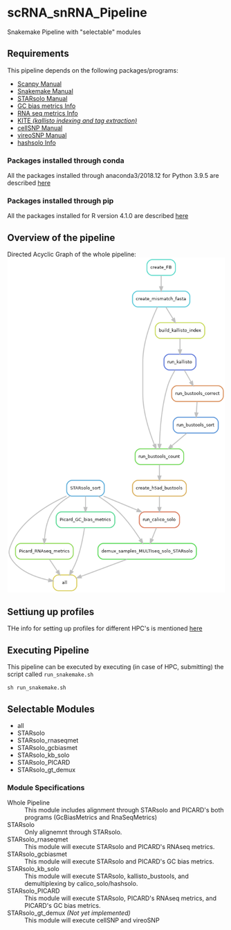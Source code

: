 # scRNA_snRNA_Pipeline
Snakemake Pipeline with "selectable" modules

## Requirements
This pipeline depends on the following packages/programs:
<ul>
	<li><a href="https://scanpy.readthedocs.io/en/stable/">Scanpy Manual</a></li>
	<li><a href="https://snakemake.readthedocs.io/en/stable/">Snakemake Manual</a></li>
	<li><a href="https://github.com/alexdobin/STAR/blob/master/docs/STARsolo.md">STARsolo Manual</a> </li>
	<li><a href="https://broadinstitute.github.io/picard/command-line-overview.html#CollectGcBiasMetrics">GC bias metrics Info</a></li>
	<li><a href="https://broadinstitute.github.io/picard/command-line-overview.html#CollectRnaSeqMetrics">RNA seq metrics Info</a></li>
	<li><a href="https://github.com/pachterlab/kite">KITE <i>(kallisto indexing and tag extraction)</i></a></li>
	<li><a href="https://cellsnp-lite.readthedocs.io/en/latest/manual.html">cellSNP Manual</a></li>
	<li><a href="https://vireosnp.readthedocs.io/en/latest/manual.html">vireoSNP Manual</a></li>
	<li><a href="https://github.com/calico/solo#how-to-demultiplex-cell-hashing-data-using-hashsolo-cli">hashsolo Info</a></li>
</ul>

### Packages installed through conda
All the packages installed through anaconda3/2018.12 for Python 3.9.5 are described [here](requirements/requirements_conda.txt)

### Packages installed through pip
All the packages installed for R version 4.1.0 are described [here](requirements/requirements_pip.txt)

## Overview of the pipeline
Directed Acyclic Graph of the whole pipeline:
![DAG](images/Whole_pipeline.png)

## Settiung up profiles
THe info for setting up profiles for different HPC's is mentioned [here](https://github.com/Snakemake-Profiles)

## Executing Pipeline
This pipeline can be executed by executing (in case of HPC, submitting) the script called `run_snakemake.sh`

```Shell
sh run_snakemake.sh
```

## Selectable Modules

<ul>
<li> all</li>
<li> STARsolo</li>
<li> STARsolo_rnaseqmet</li>
<li> STARsolo_gcbiasmet</li>
<li> STARsolo_kb_solo</li>
<li> STARsolo_PICARD</li>
<li> STARsolo_gt_demux</li>
</ul>

### Module Specifications
<dl>
	<dt>Whole Pipeline</dt>
	<dd>This module includes alignment through STARsolo and PICARD's both programs (GcBiasMetrics and RnaSeqMetrics)</dd>
	<dt>STARsolo</dt>
	<dd>Only alignemnt through STARsolo.</dd>
	<dt>STARsolo_rnaseqmet</dt>
	<dd>This module will execute STARsolo and PICARD's RNAseq metrics.</dd>
	<dt>STARsolo_gcbiasmet</dt>
	<dd>This module will execute STARsolo and PICARD's GC bias metrics.</dd>
	<dt>STARsolo_kb_solo</dt>
	<dd>This module will execute STARsolo, kallisto_bustools, and demultiplexing by calico_solo/hashsolo.</dd>
	<dt>STARsolo_PICARD</dt>
	<dd>This module will execute STARsolo, PICARD's RNAseq metrics, and PICARD's GC bias metrics.</dd>
	<dt>STARsolo_gt_demux <i>(Not yet implemented)</i></dt>
	<dd>This module will execute cellSNP and vireoSNP</dd>
</dl>


